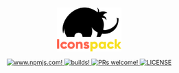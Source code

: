 <p align="center">
  <a href="/" rel="noopener" target="_blank"><img width="150" src="www/static/images/icons-pack.svg" alt="Icon-Pack-Logo"></a></p>
</p>

<div align="center">

  <a href="https://www.npmjs.com/package/@icons-pack/react-simple-icons" target="_blank">
    <img src="https://img.shields.io/npm/v/@icons-pack/react-simple-icons?color=red&style=flat-square" alt="www.npmjs.com!" />
  </a>

  <a href="https://travis-ci.org/mamut-dev/icons-pack/builds/" target="_blank">
    <img src="https://img.shields.io/travis/mamut-dev/icons-pack/master?style=flat-square" alt="builds!" />
  </a>

  <a href="https://github.com/mamut-dev/icons-pack/pulls" target="_blank">
    <img src="https://img.shields.io/badge/prs-welcome-blue.svg?longCache=true" alt="PRs welcome!" />
  </a>

  <a href="https://github.com/mamut-dev/icons-pack/blob/master/LICENSE" target="_blank">
    <img src="https://img.shields.io/npm/l/@icons-pack/react-simple-icons?style=flat-square" alt="LICENSE" />
  </a>
</div>
